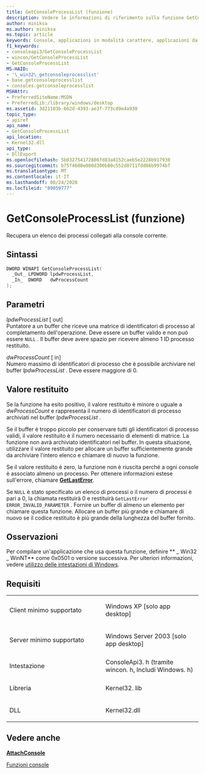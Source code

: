```yaml
---
title: GetConsoleProcessList (funzione)
description: Vedere le informazioni di riferimento sulla funzione GetConsoleProcessList, che recupera un elenco dei processi collegati alla console corrente.
author: miniksa
ms.author: miniksa
ms.topic: article
keywords: Console, applicazioni in modalità carattere, applicazioni da riga di comando, applicazioni Terminal, API console
f1_keywords:
- consoleapi3/GetConsoleProcessList
- wincon/GetConsoleProcessList
- GetConsoleProcessList
MS-HAID:
- '\_win32\_getconsoleprocesslist'
- base.getconsoleprocesslist
- consoles.getconsoleprocesslist
MSHAttr:
- PreferredSiteName:MSDN
- PreferredLib:/library/windows/desktop
ms.assetid: 3d21103b-662d-4393-ae3f-773cd9e4a930
topic_type:
- apiref
api_name:
- GetConsoleProcessList
api_location:
- Kernel32.dll
api_type:
- DllExport
ms.openlocfilehash: 5b032754172886fd83a8152caeb5e2228b917930
ms.sourcegitcommit: b75f4688e080d300b80c552d0711fdd86b9974bf
ms.translationtype: MT
ms.contentlocale: it-IT
ms.lasthandoff: 08/24/2020
ms.locfileid: "89059777"
---
```

# <a name="getconsoleprocesslist-function"></a>GetConsoleProcessList (funzione)


Recupera un elenco dei processi collegati alla console corrente.

<a name="syntax"></a>Sintassi
------

```C
DWORD WINAPI GetConsoleProcessList(
  _Out_ LPDWORD lpdwProcessList,
  _In_  DWORD   dwProcessCount
);
```

<a name="parameters"></a>Parametri
----------

*lpdwProcessList* \[ out\]  
Puntatore a un buffer che riceve una matrice di identificatori di processo al completamento dell'operazione. Deve essere un buffer valido e non può essere `NULL` . Il buffer deve avere spazio per ricevere almeno 1 ID processo restituito.

*dwProcessCount* \[ in\]  
Numero massimo di identificatori di processo che è possibile archiviare nel buffer *lpdwProcessList* . Deve essere maggiore di 0.

<a name="return-value"></a>Valore restituito
------------

Se la funzione ha esito positivo, il valore restituito è minore o uguale a *dwProcessCount* e rappresenta il numero di identificatori di processo archiviati nel buffer *lpdwProcessList* .

Se il buffer è troppo piccolo per conservare tutti gli identificatori di processo validi, il valore restituito è il numero necessario di elementi di matrice. La funzione non avrà archiviato identificatori nel buffer. In questa situazione, utilizzare il valore restituito per allocare un buffer sufficientemente grande da archiviare l'intero elenco e chiamare di nuovo la funzione.

Se il valore restituito è zero, la funzione non è riuscita perché a ogni console è associato almeno un processo. Per ottenere informazioni estese sull'errore, chiamare [**GetLastError**](https://msdn.microsoft.com/library/windows/desktop/ms679360).

Se `NULL` è stato specificato un elenco di processi o il numero di processi è pari a 0, la chiamata restituirà 0 e restituirà `GetLastError` `ERROR_INVALID_PARAMETER` . Fornire un buffer di almeno un elemento per chiamare questa funzione. Allocare un buffer più grande e chiamare di nuovo se il codice restituito è più grande della lunghezza del buffer fornito.

<a name="remarks"></a>Osservazioni
-------

Per compilare un'applicazione che usa questa funzione, definire ** \_ Win32 \_ WinNT** come 0x0501 o versione successiva. Per ulteriori informazioni, vedere [utilizzo delle intestazioni di Windows](https://msdn.microsoft.com/library/windows/desktop/aa383745).

<a name="requirements"></a>Requisiti
------------

<table>
<colgroup>
<col width="50%" />
<col width="50%" />
</colgroup>
<tbody>
<tr class="odd">
<td><p>Client minimo supportato</p></td>
<td><p>Windows XP [solo app desktop]</p></td>
</tr>
<tr class="even">
<td><p>Server minimo supportato</p></td>
<td><p>Windows Server 2003 [solo app desktop]</p></td>
</tr>
<tr class="odd">
<td><p>Intestazione</p></td>
<td>ConsoleApi3. h (tramite wincon. h, Includi Windows. h)</td>
</tr>
<tr class="even">
<td><p>Libreria</p></td>
<td>Kernel32. lib</td>
</tr>
<tr class="odd">
<td><p>DLL</p></td>
<td>Kernel32.dll</td>
</tr>
<tr class="even">
</tr>
<tr class="odd">
</tr>
<tr class="even">
</tr>
</tbody>
</table>

## <a name="span-idsee_alsospansee-also"></a><span id="see_also"></span>Vedere anche


[**AttachConsole**](attachconsole.md)

[Funzioni console](console-functions.md)

 

 




